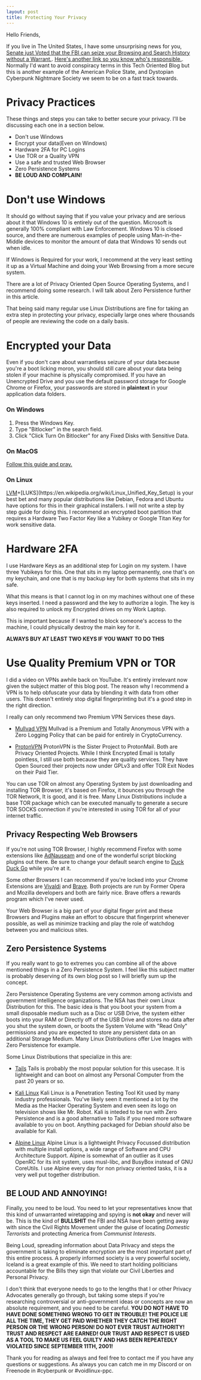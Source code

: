 ```yaml
---
layout: post
title: Protecting Your Privacy
---
```


Hello Friends,

If you live in The United States, I have some unsurprising news for you, [Senate just Voted that the FBI can seize your Browsing and Search History without a Warrant.](https://www.vice.com/en_us/article/jgxxvk/senate-votes-to-allow-fbi-to-look-at-your-web-browsing-history-without-a-warrant). [Here's another link so you know who's responsible.](https://gizmodo.com/heres-who-just-voted-to-let-the-f-b-i-seize-your-searc-1843445032). Normally I'd want to avoid conspiracy terms in this Tech Oriented Blog but this is another example of the American Police State, and Dystopian Cyberpunk Nightmare Society we seem to be on a fast track towards. 

# Privacy Practices

These things and steps you can take to better secure your privacy. I'll be discussing each one in a section below.

+ Don't use Windows
+ Encrypt your data(Even on Windows)
+ Hardware 2FA for PC Logins
+ Use TOR or a Quality VPN
+ Use a safe and trusted Web Browser
+ Zero Persistence Systems
+ **BE LOUD AND COMPLAIN!**


# Don't use Windows

It should go without saying that if you value your privacy and are serious about it that Windows 10 is entirely out of the question. Microsoft is generally 100% compliant with Law Enforcement. Windows 10 is closed source, and there are numerous examples of people using Man-in-the-Middle devices to monitor the amount of data that Windows 10 sends out when idle.

If Windows is Required for your work, I recommend at the very least setting it up as a Virtual Machine and doing your Web Browsing from a more secure system.

There are a lot of Privacy Oriented Open Source Operating Systems, and I recommend doing some research. I will talk about Zero Persistence further in this article.

That being said many regular use Linux Distributions are fine for taking an extra step in protecting your privacy, especially large ones where thousands of people are reviewing the code on a daily basis.


# Encrypted your Data

Even if you don't care about warrantless seizure of your data because you're a boot licking moron, you should still care about your data being stolen if your machine is physically compromised. If you have an Unencrypted Drive and you use the default password storage for Google Chrome or Firefox, your passwords are stored in **plaintext** in your application data folders.

### On Windows

1. Press the Windows Key.
2. Type "Bitlocker" in the search field.
3. Click "Click Turn On Bitlocker" for any Fixed Disks with Sensitive Data.

### On MacOS

[Follow this guide and pray.](https://support.apple.com/guide/disk-utility/encrypt-protect-a-storage-device-password-dskutl35612/mac)

### On Linux

[LVM]("https://en.wikipedia.org/wiki/Logical_Volume_Manager_(Linux)")+[LUKS](https://en.wikipedia.org/wiki/Linux_Unified_Key_Setup) is your best bet and many popular distributions like Debian, Fedora and Ubuntu have options for this in their graphical installers. I will not write a step by step guide for doing this. I recommend an encrypted boot partition that requires a Hardware Two Factor Key like a Yubikey or Google Titan Key for work sensitive data.


# Hardware 2FA

I use Hardware Keys as an additional step for Login on my system. I have three Yubikeys for this. One that sits in my laptop permanently, one that's on my keychain, and one that is my backup key for both systems that sits in my safe.

What this means is that I cannot log in on my machines without one of these keys inserted. I need a password and the key to authorize a login. The key is also required to unlock my Encrypted drives on my Work Laptop.

This is important because if I wanted to block someone's access to the machine, I could physically destroy the main key for it. 

**ALWAYS BUY AT LEAST TWO KEYS IF YOU WANT TO DO THIS**


# Use Quality Premium VPN or TOR

I did a video on VPNs awhile back on YouTube. It's entirely irrelevant now given the subject matter of this blog post. The reason why I recommend a VPN is to help obfuscate your data by blending it with data from other users. This doesn't entirely stop digital fingerprinting but it's a good step in the right direction.

I really can only recommend two Premium VPN Services these days.
+ [Mullvad VPN](https://mullvad.net/en/)
        Mullvad is a Premium and Totally Anonymous VPN with a Zero Logging Policy that can be paid for entirely in CryptoCurrency.

+ [ProtonVPN](https://protonvpn.com/)
        ProtonVPN is the Sister Project to ProtonMail. Both are Privacy Oriented Projects. While I think Encrypted Email is totally pointless, I still use both because they are quality services. They have Open Sourced their projects now under GPLv3 and offer TOR Exit Nodes on their Paid Tier.

You can use TOR on almost any Operating System by just downloading and installing TOR Browser, it's based on Firefox, it bounces you through the TOR Network, It is good, and it is free. Many Linux Distributions include a base TOR package which can be executed manually to generate a secure TOR SOCKS connection if you're interested in using TOR for all of your internet traffic.


## Privacy Respecting Web Browsers

If you're not using TOR Browser, I highly recommend Firefox with some extensions like [AdNauseam](https://addons.mozilla.org/en-US/firefox/addon/adnauseam/) and one of the wonderful script blocking plugins out there. Be sure to change your default search engine to [Duck Duck Go](https://help.duckduckgo.com/duckduckgo-help-pages/desktop/firefox/) while you're at it.

Some other Browsers I can recommend if you're locked into your Chrome Extensions are [Vivaldi](https://vivaldi.com/) and [Brave](https://brave.com/). Both projects are run by Former Opera and Mozilla developers and both are fairly nice. Brave offers a rewards program which I've never used.

Your Web Browser is a big part of your digital finger print and these Browsers and Plugins make an effort to obscure that fingerprint whenever possible, as well as minimize tracking and play the role of watchdog between you and malicious sites.


## Zero Persistence Systems

If you really want to go to extremes you can combine all of the above mentioned things in a Zero Persistence System. I feel like this subject matter is probably deserving of its own blog post so I will briefly sum up the concept.

Zero Persistence Operating Systems are very common among activists and government intelligence organizations. The NSA has their own Linux Distribution for this. The basic idea is that you boot your system from a small disposable medium such as a Disc or USB Drive, the system either boots into your RAM or Directly off of the USB Drive and stores no data after you shut the system down, or boots the System Volume with "Read Only" permissions and you are expected to store any persistent data on an additional Storage Medium. Many Linux Distributions offer Live Images with Zero Persistence for example.

Some Linux Distributions that specialize in this are:
+ [Tails](https://tails.boum.org/)
        Tails is probably the most popular solution for this usecase. It is lightweight and can boot on almost any Personal Computer from the past 20 years or so.

+ [Kali Linux](https://www.kali.org/)
        Kali Linux is a Penetration Testing Tool Kit used by many industry professionals. You've likely seen it mentioned a lot by the Media as the Hacker Operating System and even seen its logo on television shows like Mr. Robot. Kali is inteded to be run with Zero Persistence and is a good alternative to Tails if you need more software available to you on boot. Anything packaged for Debian *should* also be available for Kali.

+ [Alpine Linux](https://alpinelinux.org/)
        Alpine Linux is a lightweight Privacy Focussed distribution with multiple install options, a wide range of Software and CPU Architecture Support. Alpine is somewhat of an outlier as it uses OpenRC for its init system, uses musl-libc, and BusyBox instead of GNU CoreUtils. I use Alpine every day for non privacy oriented tasks, it is a very well put together distribution.


## BE LOUD AND ANNOYING!

Finally, you need to be loud. You need to let your representatives know that this kind of unwarranted wiretapping and spying is **not okay** and never will be. This is the kind of **BULLSHIT** the FBI and NSA have been getting away with since the Civil Rights Movement under the guise of locating *Domestic Terrorists* and protecting America from *Communist Interests*.

Being Loud, spreading information about Data Privacy and steps the government is taking to eliminate encryption are the most important part of this entire process. A properly informed society is a very powerful society, Iceland is a great example of this. We need to start holding politicians accountable for the Bills they sign that violate our Civil Liberties and Personal Privacy.

I don't think that everyone needs to go to the lengths that I or other Privacy Advocates generally go through, but taking some steps if you're researching controversial or anti-government ideas or concepts are now an absolute requirement, and you need to be careful. **YOU DO NOT HAVE TO HAVE DONE SOMETHING WRONG TO GET IN TROUBLE! THE POLICE LIE ALL THE TIME, THEY GET PAID WHETHER THEY CATCH THE RIGHT PERSON OR THE WRONG PERSON! DO NOT EVER TRUST AUTHORITY! TRUST AND RESPECT ARE EARNED! OUR TRUST AND RESPECT IS USED AS A TOOL TO MAKE US FEEL GUILTY AND HAS BEEN REPEATEDLY VIOLATED SINCE SEPTEMBER 11TH, 2001!**

Thank you for reading as always and feel free to contact me if you have any questions or suggestions. As always you can catch me in my Discord or on Freenode in #cyberpunk or #voidlinux-ppc.
